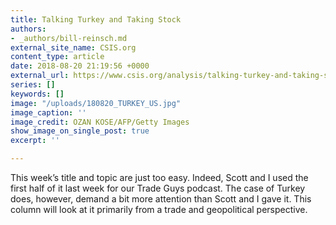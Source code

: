 ```yaml
---
title: Talking Turkey and Taking Stock
authors:
- _authors/bill-reinsch.md
external_site_name: CSIS.org
content_type: article
date: 2018-08-20 21:19:56 +0000
external_url: https://www.csis.org/analysis/talking-turkey-and-taking-stock
series: []
keywords: []
image: "/uploads/180820_TURKEY_US.jpg"
image_caption: ''
image_credit: OZAN KOSE/AFP/Getty Images
show_image_on_single_post: true
excerpt: ''

---
```

This week’s title and topic are just too easy. Indeed, Scott and I used the first half of it last week for our Trade Guys podcast. The case of Turkey does, however, demand a bit more attention than Scott and I gave it. This column will look at it primarily from a trade and geopolitical perspective.